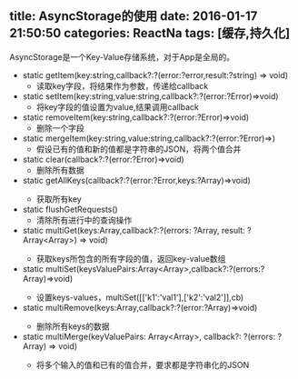 title: AsyncStorage的使用
date: 2016-01-17 21:50:50
categories: ReactNa
tags: [缓存,持久化]
---
AsyncStorage是一个Key-Value存储系统，对于App是全局的。
<!--more-->
- static getItem(key:string,callback?:?(error:?error,result:?string) => void)
  + 读取key字段，将结果作为参数，传递给callback
- static setItem(key:string,value:string,callback?:?(error:?Error)=>void)
  + 将key字段的值设置为value,结果调用callback
- static removeItem(key:string,callback?:?(error:?Error)=>void)
  + 删除一个字段
- static mergeItem(key:string,value:string,callback?:?(error:?Error)=>)
  + 假设已有的值和新的值都是字符串的JSON，将两个值合并
- static clear(callback?:?(error:?Error)=>void)
  + 删除所有数据
- static getAllKeys(callback?:?(error:?Error,keys:?Array<string>)=>void)
  + 获取所有key
- static flushGetRequests()
  + 清除所有进行中的查询操作
- static multiGet(keys:Array<string>,callback?:?(errors: ?Array<Error>, result: ?Array<Array<string>>) => void)
  + 获取keys所包含的所有字段的值，返回key-value数组
- static multiSet(keysValuePairs:Array<Array<string>>,callback?:?(errors:?Array<Error>)=>void)
  + 设置keys-values，multiSet([['k1':'val1'],['k2':'val2']],cb)
- static multiRemove(keys:Array<string>,callback?:?(error:?Array<Error>)=>void)
  + 删除所有keys的数据
- static multiMerge(keyValuePairs: Array<Array<string>>, callback?: ?(errors: ?Array<Error>) => void)
  + 将多个输入的值和已有的值合并，要求都是字符串化的JSON
